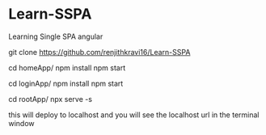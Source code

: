 # Learn-SSPA
Learning Single SPA angular

git clone https://github.com/renjithkravi16/Learn-SSPA

cd homeApp/
npm install
npm start

cd loginApp/
npm install
npm start

cd rootApp/
npx serve -s 

this will deploy to localhost and you will see the localhost url in the terminal window
